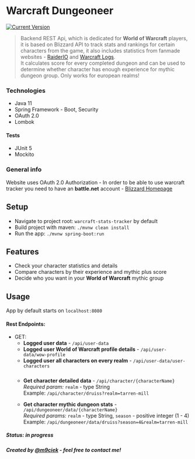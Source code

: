 # Warcraft Dungeoneer
[![Current Version](https://img.shields.io/badge/version-1.0-green.svg)](https://github.com/m9ciek/Warcraft-Tracker) <br/>

>Backend REST Api, which is dedicated for **World of Warcraft** players, it is based on Blizzard API to track stats and rankings for certain characters from the game, it also includes statistics from fanmade websites - [RaiderIO](https://raider.io/) and [Warcraft Logs](https://www.warcraftlogs.com/). <br/>
It calculates score for every completed dungeon and can be used to determine whether character has enough experience for mythic dungeon group. Only works for european realms!
### Technologies
* Java 11
* Spring Framework - Boot, Security
* OAuth 2.0
* Lombok
#### Tests
* JUnit 5
* Mockito

### General info
Website uses OAuth 2.0 Authorization - In order to be able to use warcraft tracker you need to have an **battle.net** account - [Blizzard Homepage](https://www.blizzard.com/)

## Setup
* Navigate to project root: `warcraft-stats-tracker` by default
* Build project with maven: `./mvnw clean install`
* Run the app: `./mvnw spring-boot:run`

## Features
* Check your character statistics and details
* Compare characters by their experience and mythic plus score
* Decide who you want in your **World of Warcraft** mythic group

## Usage
App by default starts on `localhost:8080`
#### Rest Endpoints:
* GET:<br/>
  * **Logged user data** - `/api/user-data`  
  * **Logged user World of Warcraft profile details** - `/api/user-data/wow-profile`  
  * **Logged user all characters on every realm** - `/api/user-data/user-characters`
  #####
  * **Get character detailed data** - `/api/character/{characterName}`  
  *Required param:* `realm` - type String  
  Example: `/api/character/druiss?realm=tarren-mill` 
  
  * **Get character mythic dungeon stats** - `/api/dungeoneer/data/{characterName}`  
  *Required params:* `realm` - type String, `season` - positive integer (1 - 4)  
  Example: `/api/dungeoneer/data/druiss?season=4&realm=tarren-mill`


##### Status: _in progress_

##### Created by [@m9ciek](https://www.linkedin.com/in/maciej-paszynski/) - feel free to contact me!
